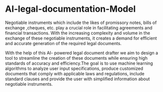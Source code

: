 # AI-legal-documentation-Model
Negotiable instruments which include the likes of promissory notes, bills of exchange ,cheques, etc. play a crucial role in facilitating agreements and financial transactions. With the increasing complexity and volume in the exchange of these negotiable instruments, it creates a demand for efficient and accurate generation of the required legal documents.

With the help of this AI- powered legal document drafter we aim to design a tool to streamline the creation of these documents while ensuring high standards of accuracy and efficiency.The goal is to use machine learning algorithms to analyze user input specifications, produce customized documents that comply with applicable laws and regulations, include standard clauses and provide the user with simplified information about negotiable instruments.
